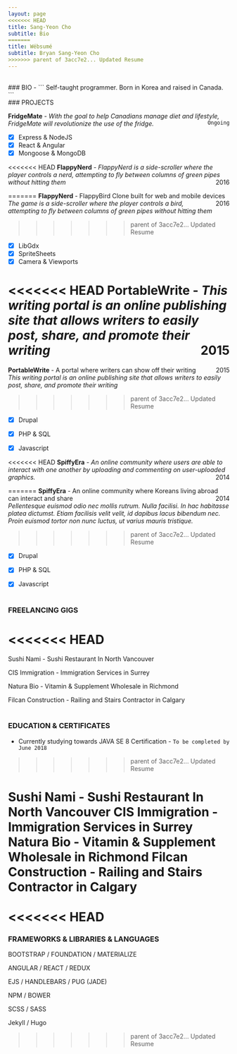 ```yaml
---
layout: page
<<<<<<< HEAD
title: Sang-Yeon Cho
subtitle: Bio
=======
title: Wébsumé
subtitle: Bryan Sang-Yeon Cho
>>>>>>> parent of 3acc7e2... Updated Resume
---
```


<br>
### BIO - ```  Self-taught programmer. Born in Korea and raised in Canada.   ```  
<br>
### PROJECTS

**FridgeMate** - *With the goal to help Canadians manage diet and lifestyle, FridgeMate will revolutionize the use of the fridge.*<span style="float: right; ">`Ongoing`</span>  

- [x] Express & NodeJS
- [x] React & Angular
- [x] Mongoose & MongoDB

<<<<<<< HEAD
**FlappyNerd** - *FlappyNerd is a side-scroller where the player controls a nerd, attempting to fly between columns of green pipes without hitting them*  <span style="float: right; ">2016</span>  

=======
**FlappyNerd** - FlappyBird Clone built for web and mobile devices<span style="float: right; ">2016</span>  
*The game is a side-scroller where the player controls a bird, attempting to fly between columns of green pipes without hitting them*  
>>>>>>> parent of 3acc7e2... Updated Resume
- [x] LibGdx
- [x] SpriteSheets
- [x] Camera & Viewports

<<<<<<< HEAD
**PortableWrite** - *This writing portal is an online publishing site that allows writers to easily post, share, and promote their writing*<span style="float: right; ">2015</span>  
=======
**PortableWrite** - A portal where writers can show off their writing<span style="float: right; ">2015</span>  
*This writing portal is an online publishing site that allows writers to easily post, share, and promote their writing*
>>>>>>> parent of 3acc7e2... Updated Resume
- [x] Drupal
- [x] PHP & SQL
- [x] Javascript


<<<<<<< HEAD
**SpiffyEra** - *An online community where users are able to interact with one another by uploading and commenting on user-uploaded graphics.*<span style="float: right; ">2014</span>  

=======
**SpiffyEra** - An online community where Koreans living abroad can interact and share<span style="float: right; ">2014</span>  
*Pellentesque euismod odio nec mollis rutrum. Nulla facilisi. In hac habitasse platea dictumst. Etiam facilisis velit velit, id dapibus lacus bibendum nec. Proin euismod tortor non nunc luctus, ut varius mauris tristique.*
>>>>>>> parent of 3acc7e2... Updated Resume
- [x] Drupal
- [x] PHP & SQL
- [x] Javascript
<br><br>


### FREELANCING GIGS
<<<<<<< HEAD
=======

Sushi Nami - Sushi Restaurant In North Vancouver

CIS Immigration - Immigration Services in Surrey

Natura Bio - Vitamin & Supplement Wholesale in Richmond

Filcan Construction - Railing and Stairs Contractor in Calgary
<br><br>

### EDUCATION & CERTIFICATES
- Currently studying towards JAVA SE 8 Certification - `To be completed by June 2018`
>>>>>>> parent of 3acc7e2... Updated Resume

**Sushi Nami** - Sushi Restaurant In North Vancouver
**CIS Immigration** - Immigration Services in Surrey
**Natura Bio** - Vitamin & Supplement Wholesale in Richmond
**Filcan Construction** - Railing and Stairs Contractor in Calgary
<br><br>
<<<<<<< HEAD
=======

### FRAMEWORKS & LIBRARIES & LANGUAGES

BOOTSTRAP / FOUNDATION / MATERIALIZE

ANGULAR / REACT / REDUX

EJS / HANDLEBARS / PUG (JADE)

NPM / BOWER

SCSS / SASS

Jekyll / Hugo
>>>>>>> parent of 3acc7e2... Updated Resume
